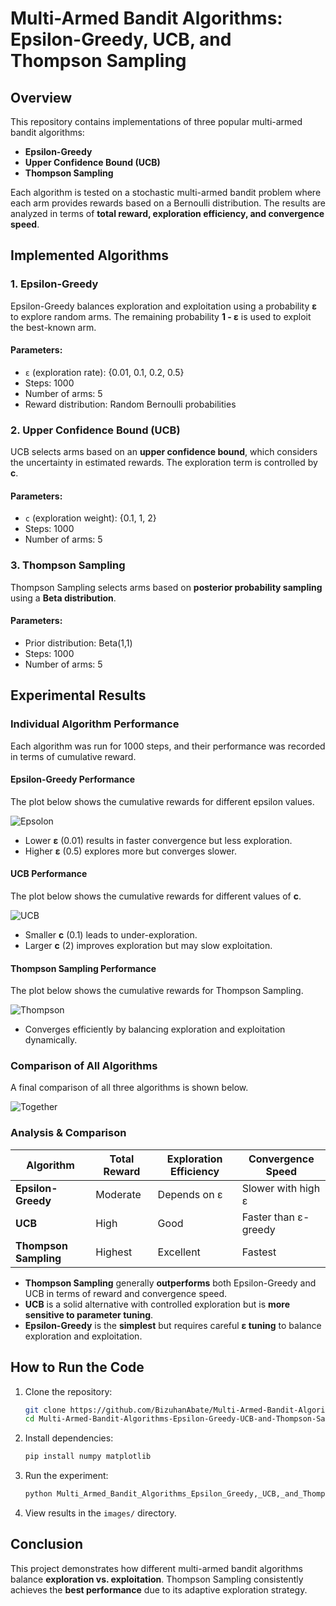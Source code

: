 # Multi-Armed Bandit Algorithms: Epsilon-Greedy, UCB, and Thompson Sampling

## Overview

This repository contains implementations of three popular multi-armed bandit algorithms:

- **Epsilon-Greedy**
- **Upper Confidence Bound (UCB)**
- **Thompson Sampling**

Each algorithm is tested on a stochastic multi-armed bandit problem where each arm provides rewards based on a Bernoulli distribution. The results are analyzed in terms of **total reward, exploration efficiency, and convergence speed**.

## Implemented Algorithms

### 1. Epsilon-Greedy

Epsilon-Greedy balances exploration and exploitation using a probability **ε** to explore random arms. The remaining probability **1 - ε** is used to exploit the best-known arm.

#### Parameters:

- `ε` (exploration rate): {0.01, 0.1, 0.2, 0.5}
- Steps: 1000
- Number of arms: 5
- Reward distribution: Random Bernoulli probabilities

### 2. Upper Confidence Bound (UCB)

UCB selects arms based on an **upper confidence bound**, which considers the uncertainty in estimated rewards. The exploration term is controlled by **c**.

#### Parameters:

- `c` (exploration weight): {0.1, 1, 2}
- Steps: 1000
- Number of arms: 5

### 3. Thompson Sampling

Thompson Sampling selects arms based on **posterior probability sampling** using a **Beta distribution**.

#### Parameters:

- Prior distribution: Beta(1,1)
- Steps: 1000
- Number of arms: 5

## Experimental Results

### Individual Algorithm Performance

Each algorithm was run for 1000 steps, and their performance was recorded in terms of cumulative reward.

#### **Epsilon-Greedy Performance**

The plot below shows the cumulative rewards for different epsilon values.

![Epsolon](https://github.com/user-attachments/assets/93387e8f-90af-4254-90c6-7c1a4aadfb77)


- Lower **ε** (0.01) results in faster convergence but less exploration.
- Higher **ε** (0.5) explores more but converges slower.

#### **UCB Performance**

The plot below shows the cumulative rewards for different values of **c**.

![UCB](https://github.com/user-attachments/assets/ad26cf93-dd2f-42f8-98a7-6a9b90945bdf)


- Smaller **c** (0.1) leads to under-exploration.
- Larger **c** (2) improves exploration but may slow exploitation.

#### **Thompson Sampling Performance**

The plot below shows the cumulative rewards for Thompson Sampling.

![Thompson](https://github.com/user-attachments/assets/ffc0be4e-9612-4f74-a0df-0ddc5b9a9b7c)


- Converges efficiently by balancing exploration and exploitation dynamically.

### **Comparison of All Algorithms**

A final comparison of all three algorithms is shown below.

![Together](https://github.com/user-attachments/assets/0749f03f-613b-4837-b088-9cf477edcdf2)


### **Analysis & Comparison**

| Algorithm             | Total Reward | Exploration Efficiency | Convergence Speed    |
| --------------------- | ------------ | ---------------------- | -------------------- |
| **Epsilon-Greedy**    | Moderate     | Depends on ε           | Slower with high ε   |
| **UCB**               | High         | Good                   | Faster than ε-greedy |
| **Thompson Sampling** | Highest      | Excellent              | Fastest              |

- **Thompson Sampling** generally **outperforms** both Epsilon-Greedy and UCB in terms of reward and convergence speed.
- **UCB** is a solid alternative with controlled exploration but is **more sensitive to parameter tuning**.
- **Epsilon-Greedy** is the **simplest** but requires careful **ε tuning** to balance exploration and exploitation.

## How to Run the Code

1. Clone the repository:
   ```bash
   git clone https://github.com/BizuhanAbate/Multi-Armed-Bandit-Algorithms-Epsilon-Greedy-UCB-and-Thompson-Sampling.git
   cd Multi-Armed-Bandit-Algorithms-Epsilon-Greedy-UCB-and-Thompson-Sampling
   ```
2. Install dependencies:
   ```bash
   pip install numpy matplotlib
   ```
3. Run the experiment:
   ```bash
   python Multi_Armed_Bandit_Algorithms_Epsilon_Greedy,_UCB,_and_Thompson_Sampling.py
   ```
4. View results in the `images/` directory.

## Conclusion

This project demonstrates how different multi-armed bandit algorithms balance **exploration vs. exploitation**. 
Thompson Sampling consistently achieves the **best performance** due to its adaptive exploration strategy.


